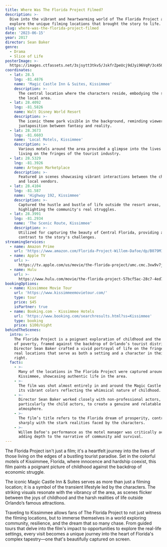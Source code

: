 ```yaml
---
title: Where Was The Florida Project Filmed?
description: >-
  Dive into the vibrant and heartwarming world of The Florida Project and
  explore the unique filming locations that brought the story to life.
slug: where-was-the-florida-project-filmed
date: '2023-06-15'
year: 2017
director: Sean Baker
genre:
  - Drama
  - Slice of Life
posterImage: >-
  https://images.ctfassets.net/3sjsytt3tkv5/JskfrZpeUcj9dJyi96VqP/3c4501e27230c13ecc23ef5b0b8546c3/The_Florida_Project_-_Header_Image.jpeg
coordinates:
  - lat: 28.5
    lng: -81.4876
    name: 'Magic Castle Inn & Suites, Kissimmee'
    description: >-
      The central location where the characters reside, embodying the spirit of
      the local area.
  - lat: 28.4092
    lng: -81.5826
    name: Walt Disney World Resort
    description: >-
      The iconic theme park visible in the background, reminding viewers of the
      juxtaposition between fantasy and reality.
  - lat: 28.3673
    lng: -81.6603
    name: 'Local Motels, Kissimmee'
    description: >-
      Various motels around the area provided a glimpse into the lives of those
      living on the fringes of the tourist industry.
  - lat: 28.5329
    lng: -81.3926
    name: Artegon Marketplace
    description: >-
      Featured in scenes showcasing vibrant interactions between the characters
      and local vendors.
  - lat: 28.4104
    lng: -81.587
    name: 'Highway 192, Kissimmee'
    description: >-
      Captured the hustle and bustle of life outside the resort areas,
      highlighting the community's real struggles.
  - lat: 28.3991
    lng: -81.2934
    name: 'The Scenic Route, Kissimmee'
    description: >-
      Utilized for capturing the beauty of Central Florida, providing a serene
      contrast to the story's challenges.
streamingServices:
  - name: Amazon Prime
    url: 'https://www.amazon.com/Florida-Project-Willem-Dafoe/dp/B079M1L9XL'
  - name: Apple TV
    url: >-
      https://tv.apple.com/us/movie/the-florida-project/umc.cmc.3xw9v7jq1ct3lcu5r47w8xyjk
  - name: Hulu
    url: >-
      https://www.hulu.com/movie/the-florida-project-57bcf5ac-28c7-4ed7-a9d9-3870683e4b74
bookingOptions:
  - name: Kissimmee Movie Tour
    url: 'https://www.kissimmeemovietour.com/'
    type: tour
    price: $45
    isPartner: true
  - name: Booking.com - Kissimmee Hotels
    url: 'https://www.booking.com/searchresults.html?ss=Kissimmee'
    type: booking
    price: $100/night
behindTheScenes:
  intro: >-
    The Florida Project is a poignant exploration of childhood and the struggles
    of poverty, framed against the backdrop of Orlando’s tourist district.
    Director Sean Baker crafted a vivid portrayal of life on the fringes, using
    real locations that serve as both a setting and a character in their own
    right.
  facts:
    - >-
      Many of the locations in The Florida Project were captured around
      Kissimmee, showcasing authentic life in the area.
    - >-
      The film was shot almost entirely in and around the Magic Castle Inn, with
      its vibrant colors reflecting the whimsical nature of childhood.
    - >-
      Director Sean Baker worked closely with non-professional actors,
      particularly the child actors, to create a genuine and relatable
      atmosphere.
    - >-
      The film’s title refers to the Florida dream of prosperity, contrasting
      sharply with the stark realities faced by the characters.
    - >-
      Willem Dafoe's performance as the motel manager was critically acclaimed,
      adding depth to the narrative of community and survival.
---
```


<FloridaProjectGuide />

The Florida Project isn't just a film; it's a heartfelt journey into the lives of those living on the edges of a bustling tourist paradise. Set in the colorful motels of Kissimmee, Florida, where innocence and hardship coexist, this film paints a poignant picture of childhood against the backdrop of economic struggle.

The iconic Magic Castle Inn & Suites serves as more than just a filming location; it is a symbol of the transient lifestyle led by the characters. The striking visuals resonate with the vibrancy of the area, as scenes flicker between the joys of childhood and the harsh realities of life outside Orlando’s famous attractions.

Traveling to Kissimmee allows fans of The Florida Project to not just witness the filming locations, but to immerse themselves in a world exploring community, resilience, and the dream that so many chase. From guided tours that delve into the film's impact to opportunities to explore the real-life settings, every visit becomes a unique journey into the heart of Florida's complex tapestry—one that's beautifully captured on screen.

